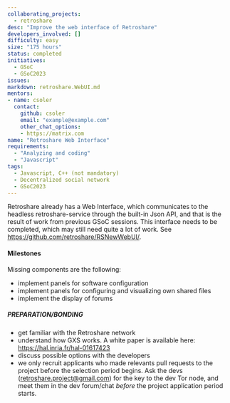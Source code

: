 ```yaml
---
collaborating_projects:
  - retroshare
desc: "Improve the web interface of Retroshare"
developers_involved: []
difficulty: easy
size: "175 hours"
status: completed
initiatives:
  - GSoC
  - GSoC2023
issues:
markdown: retroshare.WebUI.md
mentors:
- name: csoler
  contact:
    github: csoler
    email: "example@example.com"
    other_chat_options:
    - https://matrix.com
name: "Retroshare Web Interface"
requirements:
  - "Analyzing and coding"
  - "Javascript"
tags:
  - Javascript, C++ (not mandatory)
  - Decentralized social network
  - GSoC2023
---
```


Retroshare already has a Web Interface, which communicates to the headless retroshare-service through the built-in Json API, and that is the result of work from previous GSoC sessions.
This interface needs to be completed, which may still need quite a lot of work. See https://github.com/retroshare/RSNewWebUI/.

#### Milestones

Missing components are the following:

* implement panels for software configuration
* implement panels for configuring and visualizing own shared files
* implement the display of forums

##### PREPARATION/BONDING

* get familiar with the Retroshare network
* understand how GXS works. A white paper is available here: https://hal.inria.fr/hal-01617423
* discuss possible options with the developers
* we only recruit applicants who made relevants pull requests to the project before the selection period begins. Ask the devs (retroshare.project@gmail.com) for the key to the dev Tor node, and meet them in the dev forum/chat *before* the project application period starts.

